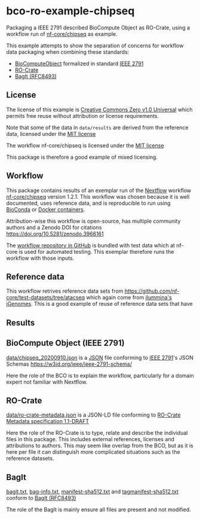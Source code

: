 # bco-ro-example-chipseq

Packaging a IEEE 2791 described BioCompute Object as RO-Crate, using a workflow run of [nf-core/chipseq](https://nf-co.re/chipseq) as example.

This example attempts to show the separation of concerns for workflow data packaging when combining these standards:

* [BioComputeObject](https://biocomputeobject.org/) formalized in standard [IEEE 2791](10.1109/IEEESTD.2020.9094416)
* [RO-Crate](https://w3id.org/ro/crate/)
* [BagIt (RFC8493)](https://www.rfc-editor.org/rfc/rfc8493.html)

## License

The license of this example is [Creative Commons Zero v1.0 Universal](https://creativecommons.org/publicdomain/zero/1.0/) which permits free reuse without attribution or license requirements.

Note that some of the data in `data/results` are derived from the reference data, licensed under the [MIT license](https://spdx.org/licenses/MIT)

The workflow nf-core/chipseq is licensed under the [MIT license](https://spdx.org/licenses/MIT)

This package is therefore a good example of mixed licensing.

## Workflow

This package contains results of an exemplar run of the [Nextflow](https://www.nextflow.io/) workflow [nf-core/chipseq](https://nf-co.re/chipseq) version 1.2.1. This workflow was chosen because it is well documented, uses reference data, and is reproducible to run using [BioConda](https://bioconda.github.io/) or [Docker containers](https://www.docker.com/). 

Attribution-wise this workflow is open-source, has multiple community authors and a Zenodo DOI for citations <https://doi.org/10.5281/zenodo.3966161>

The [workflow repository in GitHub](https://github.com/nf-core/chipseq/tree/1.2.1) is bundled with test data which at nf-core is used for automated testing. This exemplar therefore runs the workflow with those inputs.


## Reference data

This workflow retrives reference data sets from <https://github.com/nf-core/test-datasets/tree/atacseq> which again come from [ilummina's iGenomes](https://emea.support.illumina.com/sequencing/sequencing_software/igenome.html). This is a good example of reuse of reference data sets that have 


## Results

## BioCompute Object (IEEE 2791)

[data/chipseq_20200910.json](data/chipseq_20200910.json) is a [JSON]() file conforming to [IEEE 2791](10.1109/IEEESTD.2020.9094416)'s JSON Schemas <https://w3id.org/ieee/ieee-2791-schema/> 

Here the role of the BCO is to explain the workflow, particularly for a domain expert not familiar with Nextflow.

## RO-Crate

[data/ro-crate-metadata.json](data/ro-crate-metadata.json) is a JSON-LD file conforming to [RO-Crate Metadata specification 1.1-DRAFT](https://www.researchobject.org/ro-crate/1.1-DRAFT/)

Here the role of the RO-Crate is to type, relate and describe the individual files in this package. This includes external references, licenses and attributions to authors. This may seem like overlap from the BCO, but as it is here per file it can distinguish more complicated situations such as the reference datasets.

## BagIt

[bagit.txt](bagit.txt), [bag-info.txt](bag-info.txt), [manifest-sha512.txt](manifest-sha512.txt) and [tagmanifest-sha512.txt](tagmanifest-sha512.txt) conform to [BagIt (RFC8493)](https://www.rfc-editor.org/rfc/rfc8493.html)

The role of the BagIt is mainly ensure all files are present and not modified.


